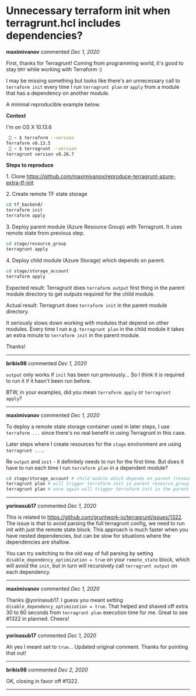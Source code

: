 # Unnecessary terraform init when terragrunt.hcl includes dependencies?

**maximivanov** commented *Dec 1, 2020*

First, thanks for Terragrunt! Coming from programming world, it's good to stay `DRY` while working with Terraform :)

I may be missing something but looks like there's an unnecessary call to `terraform init` every time I run `terragrunt plan` or `apply` from a module that has a dependency on another module.

A minimal reproducible example below.

**Context**

I'm on OS X 10.13.6

```bash
  ~ $ terraform --version
Terraform v0.13.5
  ~ $ terragrunt --version
terragrunt version v0.26.7
```

**Steps to reproduce**

1\. Clone https://github.com/maximivanov/reproduce-terragrunt-azure-extra-tf-init

2\. Create remote TF state storage

```bash
cd tf_backend/
terraform init
terraform apply
```

3\. Deploy parent module (Azure Resource Group) with Terragrunt. It uses remote state from previous step.

```bash
cd stage/resource_group
terragrunt apply
```

4\. Deploy child module (Azure Storage) which depends on parent.

```bash
cd stage/storage_account
terraform apply
```

Expected result: Terragrunt does `terraform output` first thing in the parent module directory to get outputs required for the child module.

Actual result: Terragrunt does `terraform init` in the parent module directory.

It seriously slows down working with modules that depend on other modules. Every time I run e.g. `terragrunt plan` in the child module it takes an extra minute to `terraform init` in the parent module.

Thanks!
<br />
***


**brikis98** commented *Dec 1, 2020*

`output` only works if `init` has been run previously... So I think it is required to run it if it hasn't been run before.

BTW, in your examples, did you mean `terraform apply` or `terragrunt  apply`?
***

**maximivanov** commented *Dec 1, 2020*

To deploy a remote state storage container used in later steps, I use `terraform ...` since there's no real benefit in using Terragrunt in this case. 

Later steps where I create resources for the `stage` environment are using `terragrunt ...`.

Re `output` and `init` - it definitely needs to run for the first time. But does it have to run each time I run `terraform plan` in a dependent module?

```bash
cd stage/storage_account # child module which depends on parent (resource_group) module
terragrunt plan # will trigger terraform init in parent resource_group module
terragrunt plan # once again will trigger terraform init in the parent
```
***

**yorinasub17** commented *Dec 1, 2020*

This is related to https://github.com/gruntwork-io/terragrunt/issues/1322. The issue is that to avoid parsing the full terragrunt config, we need to run init with just the remote state block. This approach is much faster when you have nested dependencies, but can be slow for situations where the dependencies are shallow.

You can try switching to the old way of full parsing by setting `disable_dependency_optimization = true` on your `remote_state` block, which will avoid the `init`, but in turn will recursively call `terragrunt output` on each dependency.
***

**maximivanov** commented *Dec 1, 2020*

Thanks @yorinasub17. I guess you meant setting `disable_dependency_optimization = true`. That helped and shaved off extra 30 to 60 seconds from `terragrunt plan` execution time for me. Great to see #1322 in planned. Cheers!
***

**yorinasub17** commented *Dec 1, 2020*

Ah yes I meant set to `true`... Updated original comment. Thanks for pointing that out!
***

**brikis98** commented *Dec 2, 2020*

OK, closing in favor off #1322.
***

